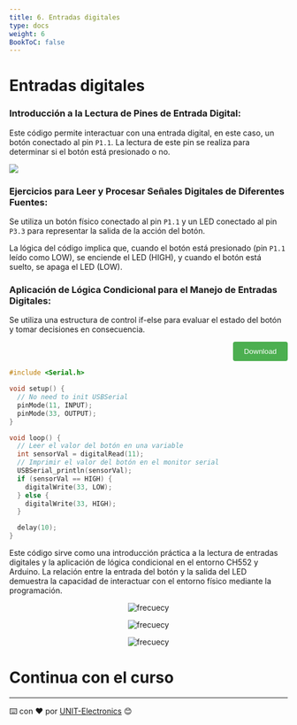 ```yaml
---
title: 6. Entradas digitales
type: docs
weight: 6
BookToC: false
---
```


# Entradas digitales

### Introducción a la Lectura de Pines de Entrada Digital:

Este código permite interactuar con una entrada digital, en este caso, un botón conectado al pin `P1.1`. La lectura de este pin se realiza para determinar si el botón está presionado o no.

![](/docs/6-Entradas_digitales/images/squema_push_led.png)



### Ejercicios para Leer y Procesar Señales Digitales de Diferentes Fuentes:

Se utiliza un botón físico conectado al pin `P1.1` y un LED conectado al pin `P3.3` para representar la salida de la acción del botón. 

La lógica del código implica que, cuando el botón está presionado (pin `P1.1` leído como LOW), se enciende el LED (HIGH), y cuando el botón está suelto, se apaga el LED (LOW).

### Aplicación de Lógica Condicional para el Manejo de Entradas Digitales:

Se utiliza una estructura de control if-else para evaluar el estado del botón y tomar decisiones en consecuencia.
<div style="text-align: right;">
    <a href="/docs/6-Entradas_digitales/code/input_digital.ino" download="input_digital.ino">
        <button style="background-color: #4CAF50; color: white; padding: 10px 20px; border: none; border-radius: 4px; cursor: pointer;">
            Download 
        </button>
    </a>
</div>

```c
#include <Serial.h>

void setup() {
  // No need to init USBSerial
  pinMode(11, INPUT);
  pinMode(33, OUTPUT);
}

void loop() {
  // Leer el valor del botón en una variable
  int sensorVal = digitalRead(11);
  // Imprimir el valor del botón en el monitor serial
  USBSerial_println(sensorVal);
  if (sensorVal == HIGH) {
    digitalWrite(33, LOW);
  } else {
    digitalWrite(33, HIGH);
  }

  delay(10);
}
```
Este código sirve como una introducción práctica a la lectura de entradas digitales y la aplicación de lógica condicional en el entorno CH552 y Arduino. La relación entre la entrada del botón y la salida del LED demuestra la capacidad de interactuar con el entorno físico mediante la programación.


<p align="center">
    <img src="/docs/6-Entradas_digitales/images/com.png" alt="frecuecy">
</p>


<p align="center">
    <img src="/docs/6-Entradas_digitales/images/in.png" alt="frecuecy">
</p>


<p align="center">
    <img src="/docs/6-Entradas_digitales/images/input.gif" alt="frecuecy">
</p>

# Continua con el curso [](/)





---
⌨️ con ❤️ por [UNIT-Electronics](https://github.com/UNIT-Electronics) 😊


